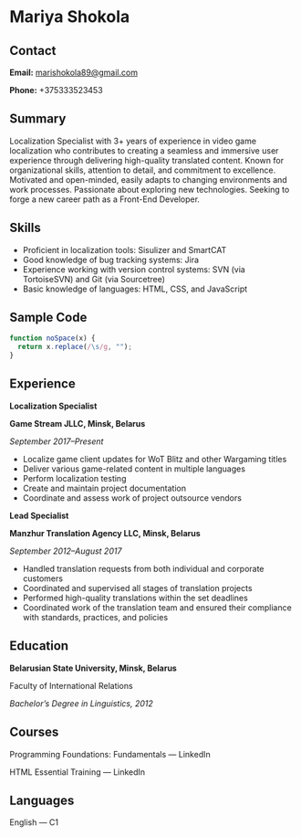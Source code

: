 # Mariya Shokola

## Contact

**Email:** marishokola89@gmail.com

**Phone:** +375333523453

## Summary

Localization Specialist with 3+ years of experience in video game localization who contributes to creating a seamless and immersive user experience through delivering high-quality translated content. Known for organizational skills, attention to detail, and commitment to excellence. Motivated and open-minded, easily adapts to changing environments and work processes. Passionate about exploring new technologies. Seeking to forge a new career path as a Front-End Developer.

## Skills

* Proficient in localization tools: Sisulizer and SmartCAT
* Good knowledge of bug tracking systems: Jira
* Experience working with version control systems: SVN (via TortoiseSVN) and Git (via Sourcetree)
* Basic knowledge of languages: HTML, CSS, and JavaScript

## Sample Code

```javascript
function noSpace(x) {
  return x.replace(/\s/g, "");
}
```

## Experience

**Localization Specialist**

**Game Stream JLLC, Minsk, Belarus**

*September 2017–Present*

- Localize game client updates for WoT Blitz and other Wargaming titles
- Deliver various game-related content in multiple languages
- Perform localization testing
- Create and maintain project documentation
- Coordinate and assess work of project outsource vendors

**Lead Specialist**

**Manzhur Translation Agency LLC, Minsk, Belarus**

*September 2012–August 2017*

* Handled translation requests from both individual and corporate customers
* Coordinated and supervised all stages of translation projects
* Performed high-quality translations within the set deadlines
* Coordinated work of the translation team and ensured their compliance with standards, practices, and policies

## Education
**Belarusian State University, Minsk, Belarus**

Faculty of International Relations

*Bachelor’s Degree in Linguistics, 2012*
## Courses
Programming Foundations: Fundamentals — LinkedIn

HTML Essential Training — LinkedIn
## Languages
English — C1